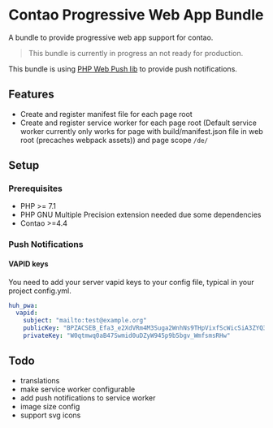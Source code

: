 # Contao Progressive Web App Bundle

A bundle to provide progressive web app support for contao.

> This bundle is currently in progress an not ready for production.

This bundle is using [PHP Web Push lib](https://github.com/web-push-libs/web-push-php) to provide push notifications. 

## Features

* Create and register manifest file for each page root
* Create and register service worker for each page root (Default service worker currently only works for page with build/manifest.json file in web root (precaches webpack assets)) and page scope `/de/`

## Setup

### Prerequisites

* PHP >= 7.1
* PHP GNU Multiple Precision extension needed due some dependencies
* Contao >=4.4 

### Push Notifications

#### VAPID keys

You need to add your server vapid keys to your config file, typical in your project config.yml.

```yaml
huh_pwa:
  vapid:
    subject: "mailto:test@example.org"
    publicKey: "BPZACSEB_Efa3_e2XdVRm4M3Suga2WnhNs9THpVixfScWicSiA3ZYQ3zCG4Uez3EnbL3q-O2RomlZtYejva642M"
    privateKey: "W0qtmwq0aB47Swmid0uDZyW945p9b5bgv_WmfsmsRHw"
```


## Todo
* translations 
* make service worker configurable
* add push notifications to service worker
* image size config
* support svg icons